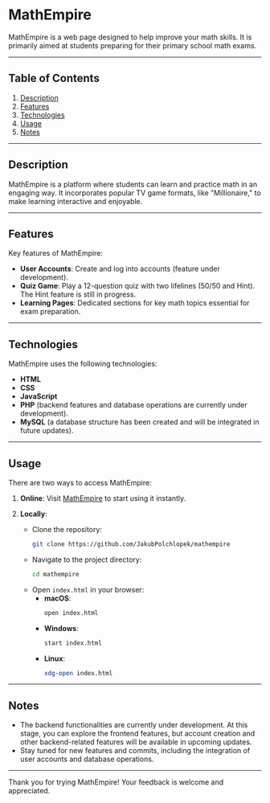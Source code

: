 # MathEmpire

MathEmpire is a web page designed to help improve your math skills. It is primarily aimed at students preparing for their primary school math exams. 

---

## Table of Contents

1. [Description](#description)
2. [Features](#features)
3. [Technologies](#technologies)
4. [Usage](#usage)
5. [Notes](#notes)

---

## Description

MathEmpire is a platform where students can learn and practice math in an engaging way. It incorporates popular TV game formats, like "Millionaire," to make learning interactive and enjoyable.

---

## Features

Key features of MathEmpire:
- **User Accounts**: Create and log into accounts (feature under development).
- **Quiz Game**: Play a 12-question quiz with two lifelines (50/50 and Hint). The Hint feature is still in progress.
- **Learning Pages**: Dedicated sections for key math topics essential for exam preparation.

---

## Technologies

MathEmpire uses the following technologies:
- **HTML**
- **CSS**
- **JavaScript**
- **PHP** (backend features and database operations are currently under development).
- **MySQL** (a database structure has been created and will be integrated in future updates).

---

## Usage

There are two ways to access MathEmpire:

1. **Online**: Visit [MathEmpire](https://jakubpolchlopek.github.io/mathempire/) to start using it instantly.

2. **Locally**:
   - Clone the repository:
     ```bash
     git clone https://github.com/JakubPolchlopek/mathempire
     ```
   - Navigate to the project directory:
     ```bash
     cd mathempire
     ```
   - Open `index.html` in your browser:
     - **macOS**:
       ```bash
       open index.html
       ```
     - **Windows**:
       ```bash
       start index.html
       ```
     - **Linux**:
       ```bash
       xdg-open index.html
       ```

---

## Notes

- The backend functionalities are currently under development. At this stage, you can explore the frontend features, but account creation and other backend-related features will be available in upcoming updates.
- Stay tuned for new features and commits, including the integration of user accounts and database operations.

---

Thank you for trying MathEmpire! Your feedback is welcome and appreciated.
